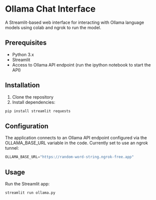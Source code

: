 # Ollama Chat Interface

A Streamlit-based web interface for interacting with Ollama language models using colab and ngrok to run the model.

## Prerequisites

- Python 3.x
- Streamlit
- Access to Ollama API endpoint (run the ipython notebook to start the API)

## Installation

1. Clone the repository
2. Install dependencies:
```bash
pip install streamlit requests
```
## Configuration
The application connects to an Ollama API endpoint configured via the OLLAMA_BASE_URL variable in the code. Currently set to use an ngrok tunnel:

```python
OLLAMA_BASE_URL="https://random-word-string.ngrok-free.app"
```

## Usage

Run the Streamlit app:
```bash
streamlit run ollama.py
```

